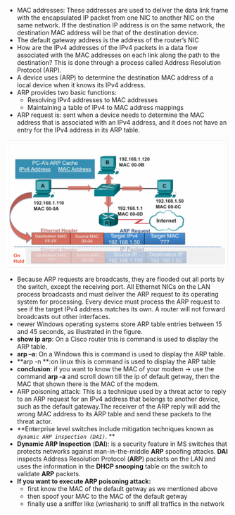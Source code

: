 - MAC addresses: These addresses are used to deliver the data link frame with the encapsulated IP packet from one NIC to another NIC on the same network. If the destination IP address is on the same network, the destination MAC address will be that of the destination device.
- The default gateway address is the address of the router’s NIC
- How are the IPv4 addresses of the IPv4 packets in a data flow associated with the MAC addresses on each link along the path to the destination?             This is done through a process called Address Resolution Protocol (ARP).
- A device uses (ARP) to determine the destination MAC address of a local device when it knows its IPv4 address.
- ARP provides two basic functions:
  - Resolving IPv4 addresses to MAC addresses
  - Maintaining a table of IPv4 to MAC address mappings
- ARP request is:  sent when a device needs to determine the MAC address that is associated with an IPv4 address, and it does not have an entry for the IPv4 address in its ARP table.



<img src="https://github.com/MohamedAboHelal/SOC-analysis/blob/main/CyberOps%20Associate/ARP/Mics/ARP_request.PNG" style="zoom:50%;" />



- Because ARP requests are broadcasts, they are flooded out all ports by the switch, except the receiving port. All Ethernet NICs on the LAN process broadcasts and must deliver the ARP request to its operating system for processing. Every device must process the ARP request to see if the target IPv4 address matches its own. A router will not forward broadcasts out other interfaces.
- newer Windows operating systems store ARP table entries between 15 and 45 seconds, as illustrated in the figure.
- **show ip arp**: On a Cisco router tnis is command is used to display the ARP table.
- **arp –a**: On a Windows this is command is used to display the ARP table.
- **arp -n   **:on linux this is command is used to display the ARP table
- **conclusion**: if you want to know the MAC of your modem -> use the command **arp -a** and scroll down till the ip of default getway, then the MAC that shown there is the MAC of the modem. 
- ARP poisoning attack: This is a technique used by a threat actor to reply to an ARP request for an IPv4 address that belongs to another device, such as the default gateway.The receiver of the ARP reply will add the wrong MAC address to its ARP table and send these packets to the threat actor.
- **Enterprise level switches include mitigation techniques known as *`dynamic ARP inspection (DAI)`*. **
- **Dynamic ARP Inspection** (**DAI**): is a security feature in MS switches that protects networks against man-in-the-middle **ARP** spoofing attacks. **DAI** inspects Address Resolution Protocol (**ARP**) packets on the LAN and uses the information in the **DHCP snooping** table on the switch to validate **ARP** packets.
- **If you want to execute ARP poisoning attack:**
  - first know the MAC of the default getway as we mentioned above
  - then spoof your MAC  to the MAC of the default getway
  - finally use a sniffer like (wrieshark) to sniff all traffics in the network

